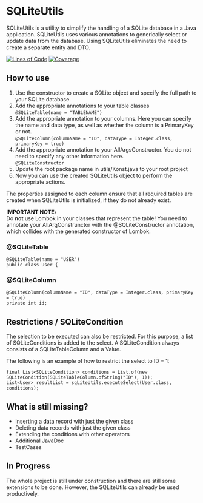 # SQLiteUtils

SQLiteUtils is a utility to simplify the handling of a SQLite database in a Java application. SQLiteUtils uses various annotations to generically select or update data from the database.
Using SQLiteUtils eliminates the need to create a separate entity and DTO.

[![Lines of Code](https://sonarcloud.io/api/project_badges/measure?project=magicmarcy_SQLiteUtils&metric=ncloc)](https://sonarcloud.io/dashboard?id=magicmarcy_SQLiteUtils)
[![Coverage](https://sonarcloud.io/api/project_badges/measure?project=magicmarcy_SQLiteUtils&metric=coverage)](https://sonarcloud.io/dashboard?id=magicmarcy_SQLiteUtils)

## How to use
1. Use the constructor to create a SQLite object and specify the full path to your SQLite database.
2. Add the appropriate annotations to your table classes  
   ```@SQLiteTable(name = "TABLENAME")```
3. Add the appropriate annotation to your columns. Here you can specify the name and data type, as well as whether the column is a PrimaryKey or not.  
   ```@SQLiteColumn(columnName = "ID", dataType = Integer.class, primaryKey = true)```
4. Add the appropriate annotation to your AllArgsConstructor. You do not need to specify any other information here.   
   ```@SQLiteConstructor```
5. Update the root package name in utils/Konst.java to your root project
6. Now you can use the created SQLiteUtils object to perform the appropriate actions.

The properties assigned to each column ensure that all required tables are created when SQLiteUtils is initialized, if they do not already exist. 

**IMPORTANT NOTE:**  
Do **not** use Lombok in your classes that represent the table! You need to annotate your AllArgConstrunctor with the @SQLiteConstructor annotation, which collides with the generated constructor of Lombok.

### @SQLiteTable
```
@SQLiteTable(name = "USER")
public class User {
```

### @SQLiteColumn
```
@SQLiteColumn(columnName = "ID", dataType = Integer.class, primaryKey = true)
private int id;
```

## Restrictions / SQLiteCondition
The selection to be executed can also be restricted. For this purpose, a list of SQLiteConditions is added to the select. A SQLiteCondition always consists of a SQLiteTableColumn and a Value.

The following is an example of how to restrict the select to ID = 1:
```
final List<SQLiteCondition> conditions = List.of(new SQLiteCondition(SQLiteTableColumn.ofString("ID"), 1));
List<User> resultList = sqLiteUtils.executeSelect(User.class, conditions);
```

## What is still missing?
- Inserting a data record with just the given class
- Deleting data records with just the given class
- Extending the conditions with other operators
- Additional JavaDoc
- TestCases

## In Progress
The whole project is still under construction and there are still some extensions to be done. However, the SQLiteUtils can already be used productively.

